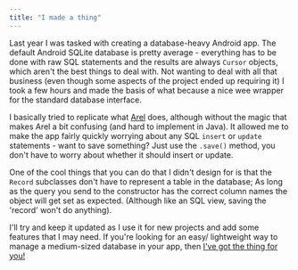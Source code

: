 ```yaml
---
title: "I made a thing"
---
```


Last year I was tasked with creating a database-heavy Android app. The default Android SQLite database is pretty average - everything has to be done with raw SQL statements and the results are always `Cursor` objects, which aren't the best things to deal with. Not wanting to deal with all that business (even though some aspects of the project ended up requiring it) I took a few hours and made the basis of what because a nice wee wrapper for the standard database interface.

I basically tried to replicate what [Arel](https://github.com/rails/arel) does, although without the magic that makes Arel a bit confusing (and hard to implement in Java). It allowed me to make the app fairly quickly worrying about any SQL `insert` or `update` statements - want to save something? Just use the `.save()` method, you don't have to worry about whether it should insert or update.

One of the cool things that you can do that I didn't design for is that the `Record` subclasses don't have to represent a table in the database; As long as the query you send to the constructor has the correct column names the object will get set as expected. (Although like an SQL view, saving the 'record' won't do anything).

I'll try and keep it updated as I use it for new projects and add some features that I may need. If you're looking for an easy/ lightweight way to manage a medium-sized database in your app, then [I've got the thing for you!](https://codeberg.org/willhbr/Android-DB-Interface)
